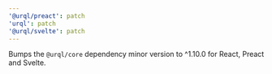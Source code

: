 ```yaml
---
'@urql/preact': patch
'urql': patch
'@urql/svelte': patch
---
```


Bumps the `@urql/core` dependency minor version to ^1.10.0 for React, Preact and Svelte.
